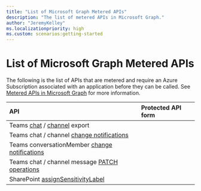 ```yaml
---
title: "List of Microsoft Graph Metered APIs"
description: "The list of metered APIs in Microsoft Graph."
author: "JeremyKelley"
ms.localizationpriority: high
ms.custom: scenarios:getting-started
---
```


# List of Microsoft Graph Metered APIs
The following is the list of APIs that are metered and require an Azure Subscription associated with an application before they can be called. See [Metered APIs in Microsoft Graph](metered-api-overview.md) for more information.

| API | Protected API form |
|:--------------------------|:----------------------------------------|
| Teams [chat](/graph/api/chats-getallmessages.md) / [channel](/graph/api/channel-getallmessages.md) export |
| Teams chat / channel [change notifications](/graph/api/subscription-post-subscriptions.md) |
| Teams conversationMember [change notifications](/graph/api/subscription-post-subscriptions.md) |
| Teams chat / channel message [PATCH operations](/graph/api/chatmessage-update.md) |
| SharePoint [assignSensitivityLabel](/graph/api/driveitem-assignsensitivitylabel.md) |